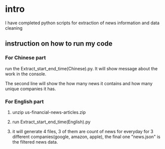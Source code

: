 # intro

I have completed python scripts for extraction of news information and data cleaning

## instruction on how to run my code

### For Chinese part

run the Extract_start_end_time(Chinese).py. It will show message about the work in the console.

The second line will show the how many news it contains and how many unique companies it has.

### For English part

1. unzip us-financial-news-articles.zip

2. run Extract_start_end_time(English).py 

3. it will generate 4 files, 3 of them are count of news for everyday for 3 different companies(google, amazon, apple), the final one  "news.json" is the filtered news data.